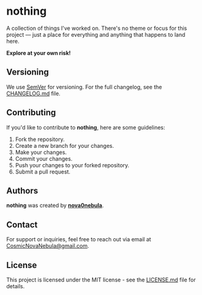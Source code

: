 <!-- ![nothing](https://socialify.git.ci/nova0nebula/nothing/image?font=Raleway&name=1&owner=1&pattern=Floating%20Cogs&theme=Dark) -->

# nothing

A collection of things I've worked on. There's no theme or focus for this project — just a place for everything and anything that happens to land here.

**Explore at your own risk!**

## Versioning
We use [SemVer](https://semver.org/) for versioning. For the full changelog, see the [CHANGELOG.md](CHANGELOG.md) file.

## Contributing
If you'd like to contribute to **nothing**, here are some guidelines:
1. Fork the repository.
2. Create a new branch for your changes.
3. Make your changes.
4. Commit your changes.
5. Push your changes to your forked repository.
6. Submit a pull request.

## Authors
**nothing** was created by **[nova0nebula](https://github.com/nova0nebula)**.

<!-- Additional contributors include:
- **[test](test)**
- **[test2](test2)**

Thank you to all the contributors for their hard work and dedication to the project.-->

## Contact
For support or inquiries, feel free to reach out via email at CosmicNovaNebula@gmail.com.

## License
This project is licensed under the MIT license - see the [LICENSE.md](LICENSE.md) file for details.